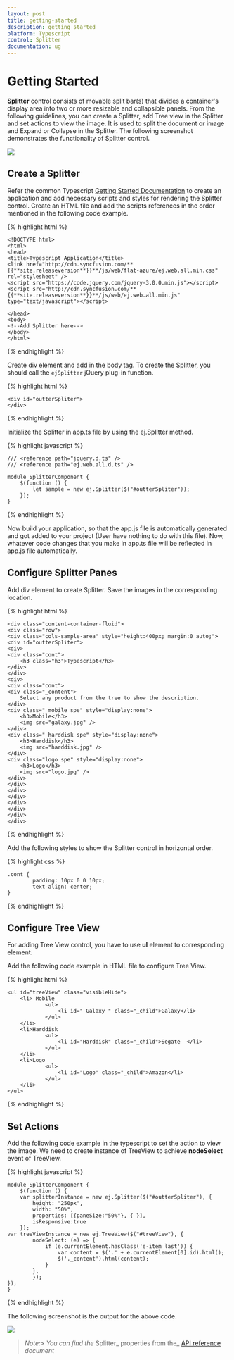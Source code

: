 ```yaml
---
layout: post
title: getting-started
description: getting started
platform: Typescript
control: Splitter
documentation: ug
---
```


# Getting Started

**Splitter** control consists of movable split bar(s) that divides a container's display area into two or more resizable and collapsible panels. 
From the following guidelines, you can create a Splitter, add Tree view in the Splitter and set actions to view the image. It is used to split the document or image and Expand or Collapse in the Splitter. The following screenshot demonstrates the functionality of Splitter control.

![](getting-started_images\getting-started_img1.png)

## Create a Splitter

Refer the common Typescript [Getting Started Documentation](https://help.syncfusion.com/js/typescript) to create an application and add necessary scripts and styles for rendering the Splitter control.
Create an HTML file and add the scripts references in the order mentioned in the following code example.

{% highlight html %}

    <!DOCTYPE html>
    <html>
    <head>
    <title>Typescript Application</title>
    <link href="http://cdn.syncfusion.com/**{{**site.releaseversion**}}**/js/web/flat-azure/ej.web.all.min.css" rel="stylesheet" />
    <script src="https://code.jquery.com/jquery-3.0.0.min.js"></script>
    <script src="http://cdn.syncfusion.com/**{{**site.releaseversion**}}**/js/web/ej.web.all.min.js" type="text/javascript"></script>

    </head>
    <body>
    <!--Add Splitter here-->
    </body>
    </html>


{% endhighlight %}

Create div element and add in the body tag. To create the Splitter, you should call the `ejSplitter` jQuery plug-in function.


{% highlight html %}

    <div id="outterSpliter">
    </div>

{% endhighlight %}


Initialize the Splitter in app.ts file by using the ej.Splitter method.

{% highlight javascript %}

    /// <reference path="jquery.d.ts" />  
    /// <reference path="ej.web.all.d.ts" />

    module SplitterComponent {
        $(function () {
            let sample = new ej.Splitter($("#outterSpliter"));
        });
    }

{% endhighlight %}


Now build your application, so that the app.js file is automatically generated and got added to your project (User have nothing to do with this file). Now, whatever code changes that you make in app.ts file will be reflected in app.js file automatically.

## Configure Splitter Panes

Add div element to create Splitter. Save the images in the corresponding location.

{% highlight html %}

    <div class="content-container-fluid">
    <div class="row">
    <div class="cols-sample-area" style="height:400px; margin:0 auto;">
    <div id="outterSpliter">
    <div>					
    <div class="cont">
        <h3 class="h3">Typescript</h3>                          
    </div>
    </div>
    <div>
    <div class="cont">
    <div class="_content">
        Select any product from the tree to show the description.
    </div>
    <div class=" mobile spe" style="display:none">
        <h3>Mobile</h3>
        <img src="galaxy.jpg" />
    </div>
    <div class=" harddisk spe" style="display:none">
        <h3>Harddisk</h3>
        <img src="harddisk.jpg" />
    </div>
    <div class="logo spe" style="display:none">
        <h3>Logo</h3>
        <img src="logo.jpg" />
    </div>
    </div>
    </div>                                     
    </div>
    </div>
    </div>
    </div>
    </div>

{% endhighlight %}

Add the following styles to show the Splitter control in horizontal order.

{% highlight css %}

    .cont {
            padding: 10px 0 0 10px;
            text-align: center;
    }

{% endhighlight %}

## Configure Tree View 

For adding Tree View control, you have to use **ul** element to corresponding element.

Add the following code example in HTML file to configure Tree View.

{% highlight html %}

    <ul id="treeView" class="visibleHide">
        <li> Mobile
                <ul>
                    <li id=" Galaxy " class="_child">Galaxy</li>
                </ul>
        </li>
        <li>Harddisk
                <ul>
                    <li id="Harddisk" class="_child">Segate  </li>
                </ul>
        </li>
        <li>Logo
                <ul>
                    <li id="Logo" class="_child">Amazon</li>
                </ul>
        </li>
    </ul>


{% endhighlight %}

## Set Actions


Add the following code example in the typescript to set the action to view the image. We need to create instance of TreeView to achieve **nodeSelect** event of TreeView.


{% highlight javascript %}

    module SplitterComponent {
        $(function () {
        var splitterInstance = new ej.Splitter($("#outterSpliter"), {
            height: "250px",
            width: "50%",          
            properties: [{paneSize:"50%"}, { }],
            isResponsive:true
        });
    var treeViewInstance = new ej.TreeView($("#treeView"), {
            nodeSelect: (e) => {
                if (e.currentElement.hasClass('e-item last')) {
                    var content = $('.' + e.currentElement[0].id).html();
                    $('._content').html(content);
                }
            },            
            });
    });
    }


{% endhighlight %}

The following screenshot is the output for the above code.

![](getting-started_images\getting-started_img1.png)



> _Note:> You can find the_ Splitter_ properties from the_ [API reference](https://help.syncfusion.com/api/js/ejsplitter) _document_ 

